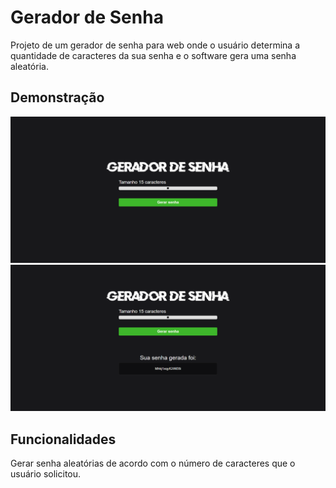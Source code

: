
# Gerador de Senha

Projeto de um gerador de senha para web onde o usuário determina a quantidade de caracteres da sua senha e o software gera uma senha aleatória.
## Demonstração

![Index](./assets/foto.png)
![Senha gerada](./assets/foto1.png)

## Funcionalidades

Gerar senha aleatórias de acordo com o número de caracteres que o usuário solicitou.

